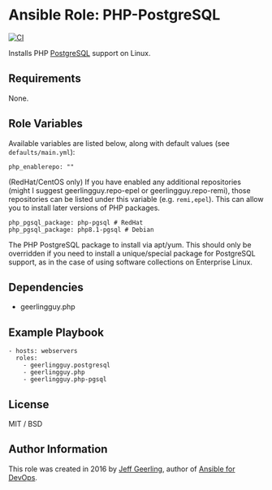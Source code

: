 # Ansible Role: PHP-PostgreSQL

[![CI](https://github.com/geerlingguy/ansible-role-php-pgsql/workflows/CI/badge.svg?event=push)](https://github.com/geerlingguy/ansible-role-php-pgsql/actions?query=workflow%3ACI)

Installs PHP [PostgreSQL](https://www.postgresql.org/) support on Linux.

## Requirements

None.

## Role Variables

Available variables are listed below, along with default values (see `defaults/main.yml`):

    php_enablerepo: ""

(RedHat/CentOS only) If you have enabled any additional repositories (might I suggest geerlingguy.repo-epel or geerlingguy.repo-remi), those repositories can be listed under this variable (e.g. `remi,epel`). This can allow you to install later versions of PHP packages.

    php_pgsql_package: php-pgsql # RedHat
    php_pgsql_package: php8.1-pgsql # Debian

The PHP PostgreSQL package to install via apt/yum. This should only be overridden if you need to install a unique/special package for PostgreSQL support, as in the case of using software collections on Enterprise Linux.

## Dependencies

  - geerlingguy.php

## Example Playbook

    - hosts: webservers
      roles:
        - geerlingguy.postgresql
        - geerlingguy.php
        - geerlingguy.php-pgsql

## License

MIT / BSD

## Author Information

This role was created in 2016 by [Jeff Geerling](https://www.jeffgeerling.com/), author of [Ansible for DevOps](https://www.ansiblefordevops.com/).
